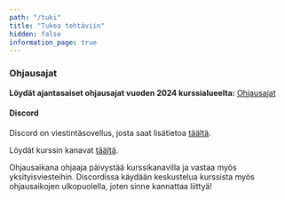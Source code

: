 ```yaml
---
path: "/tuki"
title: "Tukea tehtäviin"
hidden: false
information_page: true
---
```


### Ohjausajat

**Löydät ajantasaiset ohjausajat vuoden 2024 kurssialueelta:** [Ohjausajat](https://ohjelmointi-24.mooc.fi/tuki)

#### Discord

Discord on viestintäsovellus, josta saat lisätietoa [täältä](https://discord.com/).

Löydät kurssin kanavat [täältä](https://study.cs.helsinki.fi/discord/join/ohjelmoinnin_mooc).

Ohjausaikana ohjaaja päivystää kurssikanavilla ja vastaa myös yksityisviesteihin. Discordissa käydään keskustelua kurssista myös ohjausaikojen ulkopuolella, joten sinne kannattaa liittyä!
